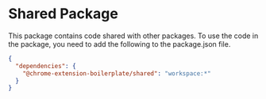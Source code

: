 # Shared Package

This package contains code shared with other packages.
To use the code in the package, you need to add the following to the package.json file.

```json
{
  "dependencies": {
    "@chrome-extension-boilerplate/shared": "workspace:*"
  }
}
```
